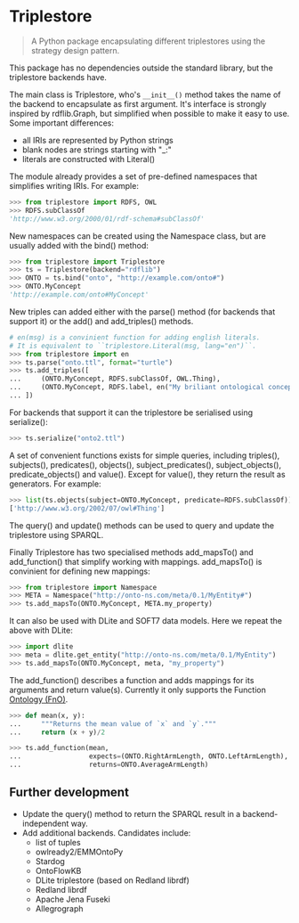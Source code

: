 Triplestore
===========
> A Python package encapsulating different triplestores using the strategy
> design pattern.

This package has no dependencies outside the standard library, but the
triplestore backends have.

The main class is Triplestore, who's `__init__()` method takes the name of the
backend to encapsulate as first argument.  It's interface is strongly inspired
by rdflib.Graph, but simplified when possible to make it easy to use.  Some
important differences:
- all IRIs are represented by Python strings
- blank nodes are strings starting with "_:"
- literals are constructed with Literal()

The module already provides a set of pre-defined namespaces that simplifies
writing IRIs. For example:

```python
>>> from triplestore import RDFS, OWL
>>> RDFS.subClassOf
'http://www.w3.org/2000/01/rdf-schema#subClassOf'
```

New namespaces can be created using the Namespace class, but are usually
added with the bind() method:

```python
>>> from triplestore import Triplestore
>>> ts = Triplestore(backend="rdflib")
>>> ONTO = ts.bind("onto", "http://example.com/onto#")
>>> ONTO.MyConcept
'http://example.com/onto#MyConcept'
```

New triples can added either with the parse() method (for backends that support
it) or the add() and add_triples() methods.

```python
# en(msg) is a convinient function for adding english literals.
# It is equivalent to ``triplestore.Literal(msg, lang="en")``.
>>> from triplestore import en
>>> ts.parse("onto.ttl", format="turtle")
>>> ts.add_triples([
...     (ONTO.MyConcept, RDFS.subClassOf, OWL.Thing),
...     (ONTO.MyConcept, RDFS.label, en("My briliant ontological concept.")),
... ])
```

For backends that support it can the triplestore be serialised using
serialize():

```python
>>> ts.serialize("onto2.ttl")
```

A set of convenient functions exists for simple queries, including
triples(), subjects(), predicates(), objects(), subject_predicates(),
subject_objects(), predicate_objects() and value().  Except for value(),
they return the result as generators. For example:

```python
>>> list(ts.objects(subject=ONTO.MyConcept, predicate=RDFS.subClassOf))
['http://www.w3.org/2002/07/owl#Thing']
```

The query() and update() methods can be used to query and update the
triplestore using SPARQL.

Finally Triplestore has two specialised methods add_mapsTo() and
add_function() that simplify working with mappings.  add_mapsTo() is
convinient for defining new mappings:

```python
>>> from triplestore import Namespace
>>> META = Namespace("http://onto-ns.com/meta/0.1/MyEntity#")
>>> ts.add_mapsTo(ONTO.MyConcept, META.my_property)
```

It can also be used with DLite and SOFT7 data models.  Here we repeat
the above with DLite:

```python
>>> import dlite
>>> meta = dlite.get_entity("http://onto-ns.com/meta/0.1/MyEntity")
>>> ts.add_mapsTo(ONTO.MyConcept, meta, "my_property")
```

The add_function() describes a function and adds mappings for its
arguments and return value(s).  Currently it only supports the Function
[Ontology (FnO)](https://fno.io/).

```python
>>> def mean(x, y):
...     """Returns the mean value of `x` and `y`."""
...     return (x + y)/2

>>> ts.add_function(mean,
...                 expects=(ONTO.RightArmLength, ONTO.LeftArmLength),
...                 returns=ONTO.AverageArmLength)
```


Further development
-------------------
* Update the query() method to return the SPARQL result in a backend-
  independent way.
* Add additional backends. Candidates include:
    - list of tuples
    - owlready2/EMMOntoPy
    - Stardog
    - OntoFlowKB
    - DLite triplestore (based on Redland librdf)
    - Redland librdf
    - Apache Jena Fuseki
    - Allegrograph
